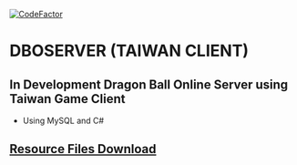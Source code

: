 [![CodeFactor](https://www.codefactor.io/repository/github/adrianopteodoro/dboserver/badge)](https://www.codefactor.io/repository/github/adrianopteodoro/dboserver)

# DBOSERVER (TAIWAN CLIENT)

## In Development Dragon Ball Online Server using Taiwan Game Client

- Using MySQL and C#

## [Resource Files Download](https://mega.nz/#F!qshkVBIA!A_BC5w0pOmydW8YEvv9Wwg)
